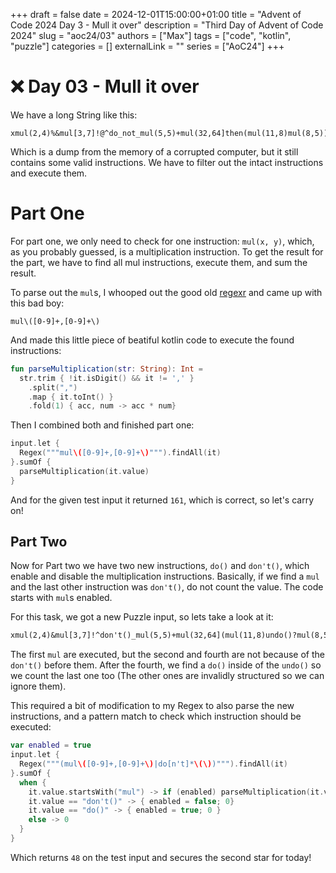 +++
draft = false
date = 2024-12-01T15:00:00+01:00
title = "Advent of Code 2024 Day 3 - Mull it over"
description = "Third Day of Advent of Code 2024"
slug = "aoc24/03"
authors = ["Max"]
tags = ["code", "kotlin", "puzzle"]
categories = []
externalLink = ""
series = ["AoC24"]
+++

# ❌ Day 03 - Mull it over

We have a long String like this: 
```plain text
xmul(2,4)%&mul[3,7]!@^do_not_mul(5,5)+mul(32,64]then(mul(11,8)mul(8,5))
```

Which is a dump from the memory of a corrupted computer, but it still contains some valid instructions. We have to filter
out the intact instructions and execute them.

# Part One

For part one, we only need to check for one instruction: `mul(x, y)`, which, as you probably guessed, is a multiplication
instruction. To get the result for the part, we have to find all mul instructions, execute them, and sum the result.

To parse out the `mul`s, I whooped out the good old [regexr](https://regexr.com) and came up with this bad boy:

```regex
mul\([0-9]+,[0-9]+\)
```

And made this little piece of beatiful kotlin code to execute the found instructions:

```kotlin
fun parseMultiplication(str: String): Int = 
  str.trim { !it.isDigit() && it != ',' }
    .split(",")
    .map { it.toInt() }
    .fold(1) { acc, num -> acc * num}
```

Then I combined both and finished part one:

```kotlin
input.let {
  Regex("""mul\([0-9]+,[0-9]+\)""").findAll(it)
}.sumOf {
  parseMultiplication(it.value)
}
```

And for the given test input it returned `161`, which is correct, so let's carry on!

## Part Two

Now for Part two we have two new instructions, `do()` and `don't()`, which enable and disable the multiplication 
instructions. Basically, if we find a `mul` and the last other instruction was `don't()`, do not count the value. 
The code starts with `mul`s enabled. 

For this task, we got a new Puzzle input, so lets take a look at it:

```txt
xmul(2,4)&mul[3,7]!^don't()_mul(5,5)+mul(32,64](mul(11,8)undo()?mul(8,5))
```

The first `mul` are executed, but the second and fourth are not because of the `don't()` before them. After the fourth, 
we find a `do()` inside of the `undo()` so we count the last one too (The other ones are invalidly structured so we can 
ignore them).

This required a bit of modification to my Regex to also parse the new instructions, and a pattern match to check which 
instruction should be executed: 

```kotlin
var enabled = true
input.let {
  Regex("""(mul\([0-9]+,[0-9]+\)|do[n't]*\(\))""").findAll(it)
}.sumOf {
  when {
    it.value.startsWith("mul") -> if (enabled) parseMultiplication(it.value) else 0
    it.value == "don't()" -> { enabled = false; 0}
    it.value == "do()" -> { enabled = true; 0 }
    else -> 0
  }
}
```

Which returns `48` on the test input and secures the second star for today!